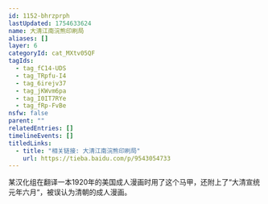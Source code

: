 ```yaml
---
id: 1152-bhrzprph
lastUpdated: 1754633624
name: 大清江南浣熊印刷局
aliases: []
layer: 6
categoryId: cat_MXtv05QF
tagIds:
  - tag_fC14-UDS
  - tag_TRpfu-I4
  - tag_6irejv37
  - tag_jKWvm6pa
  - tag_I0IT7RYe
  - tag_fRp-FvBe
nsfw: false
parent: ""
relatedEntries: []
timelineEvents: []
titledLinks:
  - title: "相关链接: 大清江南浣熊印刷局"
    url: https://tieba.baidu.com/p/9543054733
---
```


某汉化组在翻译一本1920年的美国成人漫画时用了这个马甲，还附上了“大清宣统元年六月“，被误认为清朝的成人漫画。